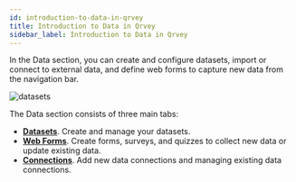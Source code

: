 ```yaml
---
id: introduction-to-data-in-qrvey
title: Introduction to Data in Qrvey 
sidebar_label: Introduction to Data in Qrvey
---
```


<div style={{textAlign: "justify"}}>

In the Data section, you can create and configure datasets, import or connect to external data, and define web forms to capture new data from the navigation bar.

![datasets](https://s3.amazonaws.com/cdn.qrvey.com/documentation_assets/ui-docs/datasets/3.4.2.1_overview/overview-navig.png#thumbnail-60) 

The Data section consists of three main tabs:
* **[Datasets](../data/datasets/overview-of-datasets.md)**. Create and manage your datasets. 
* **[Web Forms](../data/web-form/overview-of-web-forms.md)**. Create forms, surveys, and quizzes to collect new data or update existing data.
* **[Connections](../data/connections/overview-of-connections.md)**. Add new data connections and managing existing data connections. 


</div>